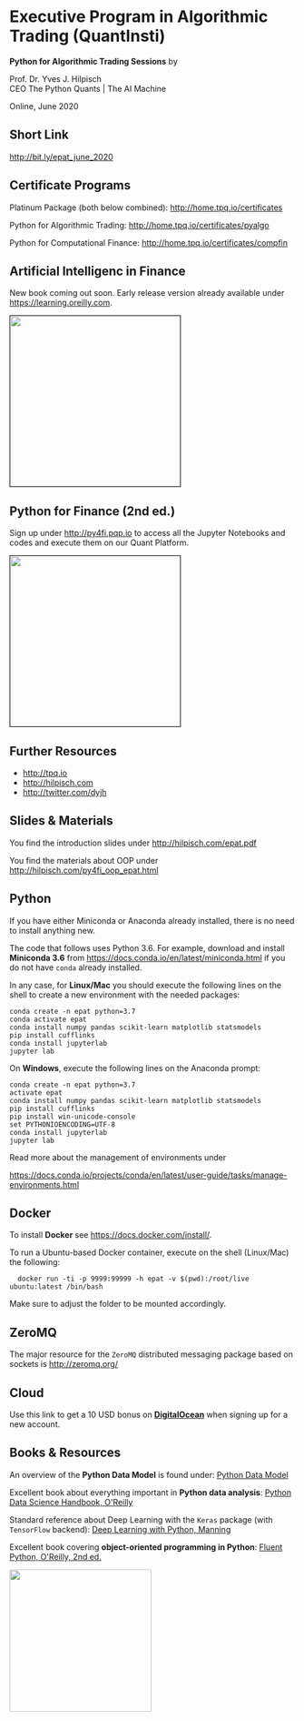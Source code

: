 Executive Program in Algorithmic Trading (QuantInsti)
=====================================================

**Python for Algorithmic Trading Sessions** by

Prof. Dr. Yves J. Hilpisch<br>CEO The Python Quants | The AI Machine 

Online, June 2020

Short Link
----------
http://bit.ly/epat_june_2020

Certificate Programs
--------------------

Platinum Package (both below combined): http://home.tpq.io/certificates

Python for Algorithmic Trading: http://home.tpq.io/certificates/pyalgo

Python for Computational Finance: http://home.tpq.io/certificates/compfin

Artificial Intelligenc in Finance
---------------------------------
New book coming out soon. Early release version already available under https://learning.oreilly.com.

<img src="http://hilpisch.com/aiif_cover.png" width=300px border=1px>

Python for Finance (2nd ed.)
----------------------------
Sign up under http://py4fi.pqp.io to access all the Jupyter Notebooks and codes and execute them on our Quant Platform.

<img src="http://hilpisch.com/images/py4fi_2nd.png" width=300px border=1px>



Further Resources
-----------------

* http://tpq.io
* http://hilpisch.com
* http://twitter.com/dyjh


Slides & Materials
------------------

You find the introduction slides under http://hilpisch.com/epat.pdf

You find the materials about OOP under http://hilpisch.com/py4fi_oop_epat.html


Python
------

If you have either Miniconda or Anaconda already installed, there is no need to install anything new.

The code that follows uses Python 3.6. For example, download and install **Miniconda 3.6** from https://docs.conda.io/en/latest/miniconda.html if you do not have `conda` already installed.

In any case, for **Linux/Mac** you should execute the following lines on the shell  to create a new environment with the needed packages:

    conda create -n epat python=3.7
    conda activate epat
    conda install numpy pandas scikit-learn matplotlib statsmodels
    pip install cufflinks
    conda install jupyterlab
    jupyter lab

On **Windows**, execute the following lines on the Anaconda prompt:
    
    conda create -n epat python=3.7
    activate epat
    conda install numpy pandas scikit-learn matplotlib statsmodels
    pip install cufflinks
    pip install win-unicode-console
    set PYTHONIOENCODING=UTF-8
    conda install jupyterlab
    jupyter lab

Read more about the management of environments under

https://docs.conda.io/projects/conda/en/latest/user-guide/tasks/manage-environments.html

Docker
------

To install **Docker** see https://docs.docker.com/install/.

To run a Ubuntu-based Docker container, execute on the shell (Linux/Mac) the following: 

      docker run -ti -p 9999:99999 -h epat -v $(pwd):/root/live ubuntu:latest /bin/bash

Make sure to adjust the folder to be mounted accordingly.

ZeroMQ
------

The major resource for the `ZeroMQ` distributed messaging package based on sockets is http://zeromq.org/

Cloud
-----
Use this link to get a 10 USD bonus on **[DigitalOcean](https://m.do.co/c/fbe512dd3dac)** when signing up for a new account.


Books & Resources
-----------------

An overview of the **Python Data Model** is found under: [Python Data Model](https://docs.python.org/3/reference/datamodel.html)

Excellent book about everything important in **Python data analysis**: [Python Data Science Handbook, O'Reilly](https://learning.oreilly.com/library/view/python-data-science/9781491912126/)

Standard reference about Deep Learning with the `Keras` package (with `TensorFlow` backend): [Deep Learning with Python, Manning](https://www.manning.com/books/deep-learning-with-python)

Excellent book covering **object-oriented programming in Python**: [Fluent Python, O'Reilly, 2nd ed.](https://learning.oreilly.com/library/view/fluent-python-2nd/9781492056348/)



<img src="http://hilpisch.com/tpq_logo.png" width=250px>